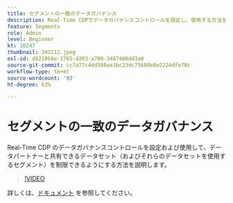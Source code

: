 ```yaml
---
title: セグメントの一致のデータガバナンス
description: Real-Time CDPでデータガバナンスコントロールを設定し、使用する方法を説明します。これにより、どのデータセット（したがって、どのセグメントでこれらのデータセットを使用するか）を制限できます（説明は 60 ～ 160 文字にする必要があります）。
feature: Segments
role: Admin
level: Beginner
kt: 10247
thumbnail: 342212.jpeg
exl-id: d822868e-1765-4203-a700-3487460dd3a0
source-git-commit: cc7a77c4dd380ae1bc23dc75608e8e2224dfe78c
workflow-type: tm+mt
source-wordcount: '93'
ht-degree: 63%

---
```


# セグメントの一致のデータガバナンス

Real-Time CDP のデータガバナンスコントロールを設定および使用して、データパートナーと共有できるデータセット（およびそれらのデータセットを使用するセグメント）を制限できるようにする方法を説明します。

>[!VIDEO](https://video.tv.adobe.com/v/342212/?quality=12&learn=on)

詳しくは、[ドキュメント](https://experienceleague.adobe.com/docs/experience-platform/segmentation/ui/segment-match/overview.html?lang=ja) を参照してください。
